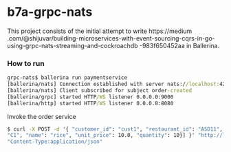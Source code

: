 # b7a-grpc-nats

This project consists of the initial attempt to write https://medium
.com/@shijuvar/building-microservices-with-event-sourcing-cqrs-in-go-using-grpc-nats-streaming-and-cockroachdb
-983f650452aa in Ballerina.

### How to run

```cmd
grpc-nats$ ballerina run paymentservice
[ballerina/nats] Connection established with server nats://localhost:4222
[ballerina/nats] Client subscribed for subject order-created
[ballerina/grpc] started HTTP/WS listener 0.0.0.0:9000
[ballerina/http] started HTTP/WS listener 0.0.0.0:8080

```

Invoke the order service
```cmd
$ curl -X POST -d '{ "customer_id": "cust1", "restaurant_id": "ASD11", "amount": 100.0, "order_items": [{"code":
"C1", "name": "rice", "unit_price": 10.0, "quantity": 10}] }' "http://localhost:8080/orderService/createOrder" -H
"Content-Type:application/json"
```
